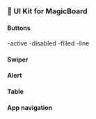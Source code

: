 ### 🎨 UI Kit for MagicBoard

#### Buttons

-active
-disabled
-filled
-line

#### Swiper

#### Alert

#### Table

#### App navigation
